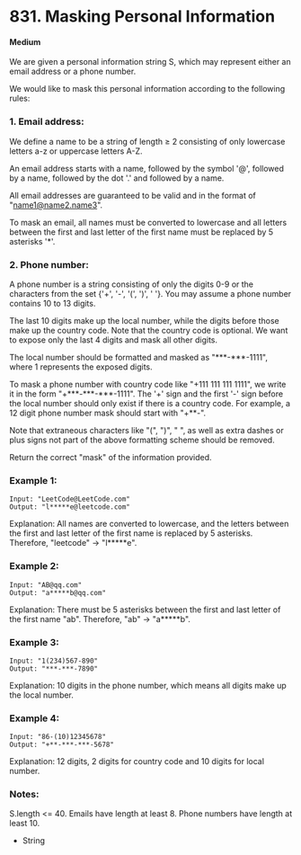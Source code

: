 # 831. Masking Personal Information
#### Medium

We are given a personal information string S, which may represent either an email address or a phone number.

We would like to mask this personal information according to the following rules:


### 1. Email address:

We define a name to be a string of length ≥ 2 consisting of only lowercase letters a-z or uppercase letters A-Z.

An email address starts with a name, followed by the symbol '@', followed by a name, followed by the dot '.' and followed by a name. 

All email addresses are guaranteed to be valid and in the format of "name1@name2.name3".

To mask an email, all names must be converted to lowercase and all letters between the first and last letter of the first name must be replaced by 5 asterisks '*'.


### 2. Phone number:

A phone number is a string consisting of only the digits 0-9 or the characters from the set {'+', '-', '(', ')', ' '}. You may assume a phone number contains 10 to 13 digits.

The last 10 digits make up the local number, while the digits before those make up the country code. Note that the country code is optional. We want to expose only the last 4 digits and mask all other digits.

The local number should be formatted and masked as "\*\*\*-\*\*\*-1111", where 1 represents the exposed digits.

To mask a phone number with country code like "+111 111 111 1111", we write it in the form "+\*\*\*-\*\*\*-\*\*\*-1111".  The '+' sign and the first '-' sign before the local number should only exist if there is a country code.  For example, a 12 digit phone number mask should start with "+**-".

Note that extraneous characters like "(", ")", " ", as well as extra dashes or plus signs not part of the above formatting scheme should be removed.


Return the correct "mask" of the information provided.

 

### Example 1:

```
Input: "LeetCode@LeetCode.com"
Output: "l*****e@leetcode.com"
```
Explanation: All names are converted to lowercase, and the letters between the
             first and last letter of the first name is replaced by 5 asterisks.
             Therefore, "leetcode" -> "l*****e".

### Example 2:

```
Input: "AB@qq.com"
Output: "a*****b@qq.com"
```
Explanation: There must be 5 asterisks between the first and last letter of the first name "ab". Therefore, "ab" -> "a*****b".

### Example 3:

```
Input: "1(234)567-890"
Output: "***-***-7890"
```
Explanation: 10 digits in the phone number, which means all digits make up the local number.

### Example 4:

```
Input: "86-(10)12345678"
Output: "+**-***-***-5678"
```
Explanation: 12 digits, 2 digits for country code and 10 digits for local number. 

### Notes:

S.length <= 40.
Emails have length at least 8.
Phone numbers have length at least 10.

* String